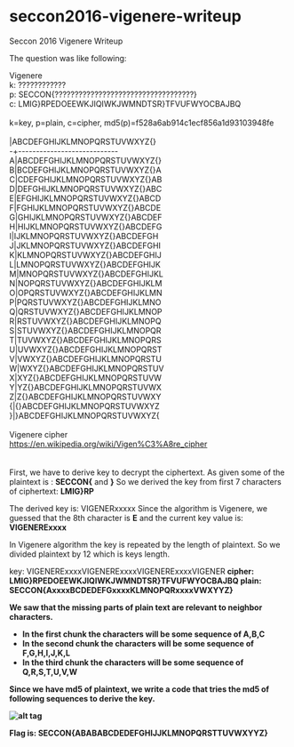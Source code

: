 # seccon2016-vigenere-writeup
Seccon 2016 Vigenere Writeup

The question was like following:

Vigenere
<br/>
k: ????????????<br/>
p: SECCON{???????????????????????????????????}<br/>
c: LMIG}RPEDOEEWKJIQIWKJWMNDTSR}TFVUFWYOCBAJBQ<br/>
<br/>
k=key, p=plain, c=cipher, md5(p)=f528a6ab914c1ecf856a1d93103948fe<br/>
<br/>
|ABCDEFGHIJKLMNOPQRSTUVWXYZ{}<br/>
-+----------------------------<br/>
A|ABCDEFGHIJKLMNOPQRSTUVWXYZ{}<br/>
B|BCDEFGHIJKLMNOPQRSTUVWXYZ{}A<br/>
C|CDEFGHIJKLMNOPQRSTUVWXYZ{}AB<br/>
D|DEFGHIJKLMNOPQRSTUVWXYZ{}ABC<br/>
E|EFGHIJKLMNOPQRSTUVWXYZ{}ABCD<br/>
F|FGHIJKLMNOPQRSTUVWXYZ{}ABCDE<br/>
G|GHIJKLMNOPQRSTUVWXYZ{}ABCDEF<br/>
H|HIJKLMNOPQRSTUVWXYZ{}ABCDEFG<br/>
I|IJKLMNOPQRSTUVWXYZ{}ABCDEFGH<br/>
J|JKLMNOPQRSTUVWXYZ{}ABCDEFGHI<br/>
K|KLMNOPQRSTUVWXYZ{}ABCDEFGHIJ<br/>
L|LMNOPQRSTUVWXYZ{}ABCDEFGHIJK<br/>
M|MNOPQRSTUVWXYZ{}ABCDEFGHIJKL<br/>
N|NOPQRSTUVWXYZ{}ABCDEFGHIJKLM<br/>
O|OPQRSTUVWXYZ{}ABCDEFGHIJKLMN<br/>
P|PQRSTUVWXYZ{}ABCDEFGHIJKLMNO<br/>
Q|QRSTUVWXYZ{}ABCDEFGHIJKLMNOP<br/>
R|RSTUVWXYZ{}ABCDEFGHIJKLMNOPQ<br/>
S|STUVWXYZ{}ABCDEFGHIJKLMNOPQR<br/>
T|TUVWXYZ{}ABCDEFGHIJKLMNOPQRS<br/>
U|UVWXYZ{}ABCDEFGHIJKLMNOPQRST<br/>
V|VWXYZ{}ABCDEFGHIJKLMNOPQRSTU<br/>
W|WXYZ{}ABCDEFGHIJKLMNOPQRSTUV<br/>
X|XYZ{}ABCDEFGHIJKLMNOPQRSTUVW<br/>
Y|YZ{}ABCDEFGHIJKLMNOPQRSTUVWX<br/>
Z|Z{}ABCDEFGHIJKLMNOPQRSTUVWXY<br/>
{|{}ABCDEFGHIJKLMNOPQRSTUVWXYZ<br/>
}|}ABCDEFGHIJKLMNOPQRSTUVWXYZ{<br/>
<br/>
Vigenere cipher<br/>
https://en.wikipedia.org/wiki/Vigen%C3%A8re_cipher<br/>
<br/>
<br/>
First, we have to derive key to decrypt the ciphertext.
As given some of the plaintext is : <b>SECCON{</b> and <b>}</b>
So we derived the key from first 7 characters of ciphertext: <b>LMIG}RP</b>

The derived key is: VIGENERxxxxx
Since the algorithm is Vigenere, we guessed that the 8th character is <b>E</b> and the current key value is:
<b>VIGENERExxxx</b>

In Vigenere algorithm the key is repeated by the length of plaintext.
So we divided plaintext by 12 which is keys length.

key:    VIGENERExxxxVIGENERExxxxVIGENERExxxxVIGENER<b/>
cipher: LMIG}RPEDOEEWKJIQIWKJWMNDTSR}TFVUFWYOCBAJBQ<b/>
plain:  SECCON{AxxxxBCDEDEFGxxxxKLMNOPQRxxxxVWXYYZ}<b/>

We saw that the missing parts of plain text are relevant to neighbor characters. 
* In the first chunk the characters will be some sequence of A,B,C
* In the second chunk the characters will be some sequence of F,G,H,I,J,K,L
* In the third chunk the characters will be some sequence of Q,R,S,T,U,V,W

Since we have md5 of plaintext, we write a code that tries the md5 of following sequences to derive the key.

![alt tag](https://github.com/rustempasha/seccon2016-vigenere-writeup/blob/master/screenshot.png)

Flag is: <b>SECCON{ABABABCDEDEFGHIJJKLMNOPQRSTTUVWXYYZ}</b>
